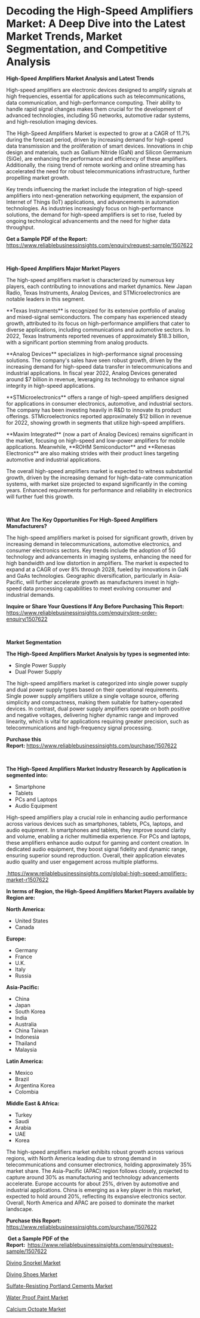 <p><h1>Decoding the High-Speed Amplifiers Market: A Deep Dive into the Latest Market Trends, Market Segmentation, and Competitive Analysis</h1></p><p><strong>High-Speed Amplifiers Market Analysis and Latest Trends</strong></p>
<p><p>High-speed amplifiers are electronic devices designed to amplify signals at high frequencies, essential for applications such as telecommunications, data communication, and high-performance computing. Their ability to handle rapid signal changes makes them crucial for the development of advanced technologies, including 5G networks, automotive radar systems, and high-resolution imaging devices.</p><p>The High-Speed Amplifiers Market is expected to grow at a CAGR of 11.7% during the forecast period, driven by increasing demand for high-speed data transmission and the proliferation of smart devices. Innovations in chip design and materials, such as Gallium Nitride (GaN) and Silicon Germanium (SiGe), are enhancing the performance and efficiency of these amplifiers. Additionally, the rising trend of remote working and online streaming has accelerated the need for robust telecommunications infrastructure, further propelling market growth.</p><p>Key trends influencing the market include the integration of high-speed amplifiers into next-generation networking equipment, the expansion of Internet of Things (IoT) applications, and advancements in automation technologies. As industries increasingly focus on high-performance solutions, the demand for high-speed amplifiers is set to rise, fueled by ongoing technological advancements and the need for higher data throughput.</p></p>
<p><strong>Get a Sample PDF of the Report:&nbsp;</strong> <a href="https://www.reliablebusinessinsights.com/enquiry/request-sample/1507622">https://www.reliablebusinessinsights.com/enquiry/request-sample/1507622</a></p>
<p>&nbsp;</p>
<p><strong>High-Speed Amplifiers Major Market Players</strong></p>
<p><p>The high-speed amplifiers market is characterized by numerous key players, each contributing to innovations and market dynamics. New Japan Radio, Texas Instruments, Analog Devices, and STMicroelectronics are notable leaders in this segment. </p><p>**Texas Instruments** is recognized for its extensive portfolio of analog and mixed-signal semiconductors. The company has experienced steady growth, attributed to its focus on high-performance amplifiers that cater to diverse applications, including communications and automotive sectors. In 2022, Texas Instruments reported revenues of approximately $18.3 billion, with a significant portion stemming from analog products.</p><p>**Analog Devices** specializes in high-performance signal processing solutions. The company's sales have seen robust growth, driven by the increasing demand for high-speed data transfer in telecommunications and industrial applications. In fiscal year 2022, Analog Devices generated around $7 billion in revenue, leveraging its technology to enhance signal integrity in high-speed applications.</p><p>**STMicroelectronics** offers a range of high-speed amplifiers designed for applications in consumer electronics, automotive, and industrial sectors. The company has been investing heavily in R&D to innovate its product offerings. STMicroelectronics reported approximately $12 billion in revenue for 2022, showing growth in segments that utilize high-speed amplifiers.</p><p>**Maxim Integrated** (now a part of Analog Devices) remains significant in the market, focusing on high-speed and low-power amplifiers for mobile applications. Meanwhile, **ROHM Semiconductor** and **Renesas Electronics** are also making strides with their product lines targeting automotive and industrial applications. </p><p>The overall high-speed amplifiers market is expected to witness substantial growth, driven by the increasing demand for high-data-rate communication systems, with market size projected to expand significantly in the coming years. Enhanced requirements for performance and reliability in electronics will further fuel this growth.</p></p>
<p>&nbsp;</p>
<p><strong>What Are The Key Opportunities For High-Speed Amplifiers Manufacturers?</strong></p>
<p><p>The high-speed amplifiers market is poised for significant growth, driven by increasing demand in telecommunications, automotive electronics, and consumer electronics sectors. Key trends include the adoption of 5G technology and advancements in imaging systems, enhancing the need for high bandwidth and low distortion in amplifiers. The market is expected to expand at a CAGR of over 8% through 2028, fueled by innovations in GaN and GaAs technologies. Geographic diversification, particularly in Asia-Pacific, will further accelerate growth as manufacturers invest in high-speed data processing capabilities to meet evolving consumer and industrial demands.</p></p>
<p><strong>Inquire or Share Your Questions If Any Before Purchasing This Report:</strong> <a href="https://www.reliablebusinessinsights.com/enquiry/pre-order-enquiry/1507622">https://www.reliablebusinessinsights.com/enquiry/pre-order-enquiry/1507622</a></p>
<p>&nbsp;</p>
<p><strong>Market Segmentation</strong></p>
<p><strong>The High-Speed Amplifiers Market Analysis by types is segmented into:</strong></p>
<p><ul><li>Single Power Supply</li><li>Dual Power Supply</li></ul></p>
<p><p>The high-speed amplifiers market is categorized into single power supply and dual power supply types based on their operational requirements. Single power supply amplifiers utilize a single voltage source, offering simplicity and compactness, making them suitable for battery-operated devices. In contrast, dual power supply amplifiers operate on both positive and negative voltages, delivering higher dynamic range and improved linearity, which is vital for applications requiring greater precision, such as telecommunications and high-frequency signal processing.</p></p>
<p><strong>Purchase this Report:&nbsp;</strong><a href="https://www.reliablebusinessinsights.com/purchase/1507622">https://www.reliablebusinessinsights.com/purchase/1507622</a></p>
<p>&nbsp;</p>
<p><strong>The High-Speed Amplifiers Market Industry Research by Application is segmented into:</strong></p>
<p><ul><li>Smartphone</li><li>Tablets</li><li>PCs and Laptops</li><li>Audio Equipment</li></ul></p>
<p><p>High-speed amplifiers play a crucial role in enhancing audio performance across various devices such as smartphones, tablets, PCs, laptops, and audio equipment. In smartphones and tablets, they improve sound clarity and volume, enabling a richer multimedia experience. For PCs and laptops, these amplifiers enhance audio output for gaming and content creation. In dedicated audio equipment, they boost signal fidelity and dynamic range, ensuring superior sound reproduction. Overall, their application elevates audio quality and user engagement across multiple platforms.</p></p>
<p><a href="https://www.reliablebusinessinsights.com/global-high-speed-amplifiers-market-r1507622">&nbsp;https://www.reliablebusinessinsights.com/global-high-speed-amplifiers-market-r1507622</a></p>
<p><strong>In terms of Region, the High-Speed Amplifiers Market Players available by Region are:</strong></p>
<p>
    <p> <strong> North America: </strong>
        <ul>
            <li>United States</li>
            <li>Canada</li>
        </ul>
        </p> 
    <p> <strong> Europe: </strong>
        <ul>
            <li>Germany</li>
            <li>France</li>
            <li>U.K.</li>
            <li>Italy</li>
            <li>Russia</li>
        </ul>
        </p> 
    <p> <strong> Asia-Pacific: </strong>
        <ul>
            <li>China</li>
            <li>Japan</li>
            <li>South Korea</li>
            <li>India</li>
            <li>Australia</li>
            <li>China Taiwan</li>
            <li>Indonesia</li>
            <li>Thailand</li>
            <li>Malaysia</li>
        </ul>
        </p> 
    <p> <strong> Latin America: </strong>
        <ul>
            <li>Mexico</li>
            <li>Brazil</li>
            <li>Argentina Korea</li>
            <li>Colombia</li>
        </ul>
        </p> 
    <p> <strong> Middle East & Africa: </strong>
        <ul>
            <li>Turkey</li>
            <li>Saudi</li>
            <li>Arabia</li>
            <li>UAE</li>
            <li>Korea</li>
        </ul>
    </p>
    </p>
<p><p>The high-speed amplifiers market exhibits robust growth across various regions, with North America leading due to strong demand in telecommunications and consumer electronics, holding approximately 35% market share. The Asia-Pacific (APAC) region follows closely, projected to capture around 30% as manufacturing and technology advancements accelerate. Europe accounts for about 25%, driven by automotive and industrial applications. China is emerging as a key player in this market, expected to hold around 20%, reflecting its expansive electronics sector. Overall, North America and APAC are poised to dominate the market landscape.</p></p>
<p><strong>Purchase this Report: </strong><a href="https://www.reliablebusinessinsights.com/purchase/1507622">https://www.reliablebusinessinsights.com/purchase/1507622</a></p>
<p>&nbsp;<strong>Get a Sample PDF of the Report:&nbsp;&nbsp;</strong><a href="https://www.reliablebusinessinsights.com/enquiry/request-sample/1507622">https://www.reliablebusinessinsights.com/enquiry/request-sample/1507622</a></p>
<p><strong></strong></p>
<p><p><a href="https://issuu.com/reportprime-2/docs/diving-snorkel-market-size-2030.ppt_88be6045975653">Diving Snorkel Market</a></p><p><a href="https://issuu.com/reportprime-2/docs/diving-shoes-market-size-2030.pptx_a188c3c182c6ae">Diving Shoes Market</a></p><p><a href="https://github.com/MaryNelson695/Market-Research-Report-List-1/blob/main/sulfate-resisting-portland-cements-market.md">Sulfate-Resisting Portland Cements Market</a></p><p><a href="https://medium.com/@shuvohaque90/water-proof-paint-market-forecast-global-market-trends-and-analysis-from-2024-to-2031-covered-in-0ef2304d71cd?postPublishedType=repub">Water Proof Paint Market</a></p><p><a href="https://www.linkedin.com/pulse/what-growth-opportunities-challenges-calcium-octoate-market-zxk4f?trackingId=9D1sO8PrT%2F%2BgAOXnnFIuYQ%3D%3D">Calcium Octoate Market</a></p></p>